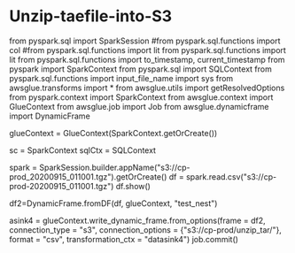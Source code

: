 # Unzip-taefile-into-S3


from pyspark.sql import SparkSession
#from pyspark.sql.functions import col
#from pyspark.sql.functions import lit
from pyspark.sql.functions import lit
from pyspark.sql.functions import to_timestamp, current_timestamp
from pyspark import SparkContext
from pyspark.sql import SQLContext
from  pyspark.sql.functions import input_file_name
import sys
from awsglue.transforms import *
from awsglue.utils import getResolvedOptions
from pyspark.context import SparkContext
from awsglue.context import GlueContext
from awsglue.job import Job
from awsglue.dynamicframe import DynamicFrame


glueContext = GlueContext(SparkContext.getOrCreate())

sc = SparkContext
sqlCtx = SQLContext

spark = SparkSession.builder.appName("s3://cp-prod_20200915_011001.tgz").getOrCreate()
df = spark.read.csv("s3://cp-prod-20200915_011001.tgz")
df.show()

df2=DynamicFrame.fromDF(df, glueContext, "test_nest")

asink4 = glueContext.write_dynamic_frame.from_options(frame = df2, connection_type = "s3", connection_options = {"s3://cp-prod/unzip_tar/"}, format = "csv", transformation_ctx = "datasink4")
job.commit()

